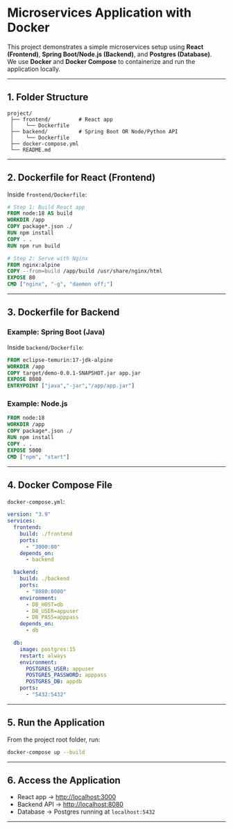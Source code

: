 # Microservices Application with Docker

This project demonstrates a simple microservices setup using **React (Frontend)**, **Spring Boot/Node.js (Backend)**, and **Postgres (Database)**.  
We use **Docker** and **Docker Compose** to containerize and run the application locally.

---

## 1. Folder Structure

```
project/
 ├── frontend/         # React app
 │    └── Dockerfile
 ├── backend/          # Spring Boot OR Node/Python API
 │    └── Dockerfile
 ├── docker-compose.yml
 └── README.md
```

---

## 2. Dockerfile for React (Frontend)

Inside `frontend/Dockerfile`:

```dockerfile
# Step 1: Build React app
FROM node:18 AS build
WORKDIR /app
COPY package*.json ./
RUN npm install
COPY . .
RUN npm run build

# Step 2: Serve with Nginx
FROM nginx:alpine
COPY --from=build /app/build /usr/share/nginx/html
EXPOSE 80
CMD ["nginx", "-g", "daemon off;"]
```

---

## 3. Dockerfile for Backend

### Example: Spring Boot (Java)

Inside `backend/Dockerfile`:

```dockerfile
FROM eclipse-temurin:17-jdk-alpine
WORKDIR /app
COPY target/demo-0.0.1-SNAPSHOT.jar app.jar
EXPOSE 8080
ENTRYPOINT ["java","-jar","/app/app.jar"]
```

### Example: Node.js

```dockerfile
FROM node:18
WORKDIR /app
COPY package*.json ./
RUN npm install
COPY . .
EXPOSE 5000
CMD ["npm", "start"]
```

---

## 4. Docker Compose File

`docker-compose.yml`:

```yaml
version: "3.9"
services:
  frontend:
    build: ./frontend
    ports:
      - "3000:80"
    depends_on:
      - backend

  backend:
    build: ./backend
    ports:
      - "8080:8080"
    environment:
      - DB_HOST=db
      - DB_USER=appuser
      - DB_PASS=apppass
    depends_on:
      - db

  db:
    image: postgres:15
    restart: always
    environment:
      POSTGRES_USER: appuser
      POSTGRES_PASSWORD: apppass
      POSTGRES_DB: appdb
    ports:
      - "5432:5432"
```

---

## 5. Run the Application

From the project root folder, run:

```bash
docker-compose up --build
```

---

## 6. Access the Application

- React app → [http://localhost:3000](http://localhost:3000)  
- Backend API → [http://localhost:8080](http://localhost:8080)  
- Database → Postgres running at `localhost:5432`

---

